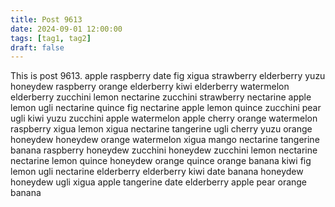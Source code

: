 ```yaml
---
title: Post 9613
date: 2024-09-01 12:00:00
tags: [tag1, tag2]
draft: false
---
```

This is post 9613.
apple
raspberry
date
fig
xigua
strawberry
elderberry
yuzu
honeydew
raspberry
orange
elderberry
kiwi
elderberry
watermelon
elderberry
zucchini
lemon
nectarine
zucchini
strawberry
nectarine
apple
lemon
ugli
nectarine
quince
fig
nectarine
apple
lemon
quince
zucchini
pear
ugli
kiwi
yuzu
zucchini
apple
watermelon
apple
cherry
orange
watermelon
raspberry
xigua
lemon
xigua
nectarine
tangerine
ugli
cherry
yuzu
orange
honeydew
honeydew
orange
watermelon
xigua
mango
nectarine
tangerine
banana
raspberry
honeydew
zucchini
honeydew
zucchini
lemon
nectarine
nectarine
lemon
quince
honeydew
orange
quince
orange
banana
kiwi
fig
lemon
ugli
nectarine
elderberry
elderberry
kiwi
date
banana
honeydew
honeydew
ugli
xigua
apple
tangerine
date
elderberry
apple
pear
orange
banana
